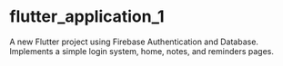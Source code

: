 # flutter_application_1

A new Flutter project using Firebase Authentication and Database.
Implements a simple login system, home, notes, and reminders pages.
